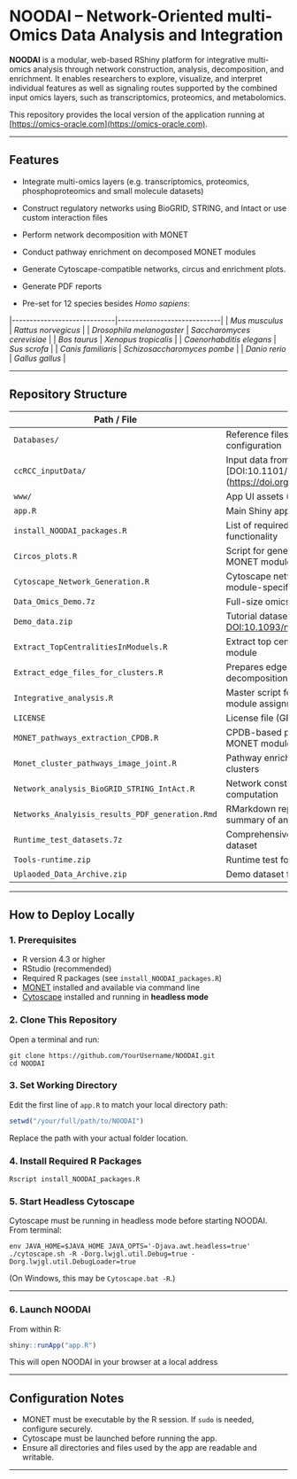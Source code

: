 # NOODAI – Network-Oriented multi-Omics Data Analysis and Integration

**NOODAI** is a modular, web-based RShiny platform for integrative multi-omics analysis through network construction, analysis, decomposition, and enrichment. It enables researchers to explore, visualize, and interpret individual features as well as signaling routes supported by the combined input omics layers, such as transcriptomics, proteomics, and metabolomics.

This repository provides the local version of the application running at [https://omics-oracle.com](https://omics-oracle.com).

---

## Features

- Integrate multi-omics layers (e.g. transcriptomics, proteomics, phosphoproteomics and small molecule datasets)
- Construct regulatory networks using BioGRID, STRING, and Intact or use custom interaction files
- Perform network decomposition with MONET
- Conduct pathway enrichment on decomposed MONET modules
- Generate Cytoscape-compatible networks, circus and enrichment plots.
- Generate PDF reports

- Pre-set for 12 species besides *Homo sapiens*:

|-----------------------------|-----------------------------|
| *Mus musculus*              | *Rattus norvegicus*         |
| *Drosophila melanogaster*   | *Saccharomyces cerevisiae*  |
| *Bos taurus*                | *Xenopus tropicalis*        |
| *Caenorhabditis elegans*    | *Sus scrofa*                |
| *Canis familiaris*          | *Schizosaccharomyces pombe* |
| *Danio rerio*               | *Gallus gallus*             |

---

## Repository Structure


| Path / File                                | Description |
|--------------------------------------------|-------------|
| `Databases/`                                | Reference files and Cytoscape style configuration |
| `ccRCC_inputData/`                          | Input data from the case study: [DOI:10.1101/2025.01.31.635927 (https://doi.org/10.1101/2025.01.31.635927) |
| `www/`                                      | App UI assets (CSS, JavaScript, images) |
| `app.R`                                     | Main Shiny application script |
| `install_NOODAI_packages.R`                       | List of required R packages for the full NOODAI functionality |
| `Circos_plots.R`                            | Script for generating circos plots at the level of MONET modules intersection |
| `Cytoscape_Network_Generation.R`            | Cytoscape network construction from module-specific edges |
| `Data_Omics_Demo.7z`                         | Full-size omics demo data archive |
| `Demo_data.zip`                              | Tutorial dataset from: [DOI:10.1093/narmme/ugaf013](https://doi.org/10.1093/narmme/ugaf013) |
| `Extract_TopCentralitiesInModuels.R`        | Extract top central genes or proteins per module |
| `Extract_edge_files_for_clusters.R`         | Prepares edge lists for per-module network decomposition |
| `Integrative_analysis.R`                    | Master script for cross-omics integration and module assignment |
| `LICENSE`                                   | License file (GPL-3.0) |
| `MONET_pathways_extraction_CPDB.R`          | CPDB-based pathway enrichment script using MONET modules |
| `Monet_cluster_pathways_image_joint.R`      | Pathway enrichment image export for MONET clusters |
| `Network_analysis_BioGRID_STRING_IntAct.R`  | Network construction and centrality metric computation |
| `Networks_Analyisis_results_PDF_generation.Rmd` | RMarkdown report generation for PDF summary of analysis |
| `Runtime_test_datasets.7z`                  | Comprehensive multi-omics runtime test dataset |
| `Tools-runtime.zip`                         | Runtime test for competitor tools |
| `Uplaoded_Data_Archive.zip`                 | Demo dataset for direct website upload |


---

## How to Deploy Locally

### 1. Prerequisites

- R version 4.3 or higher
- RStudio (recommended)
- Required R packages (see `install_NOODAI_packages.R`)
- [MONET](https://github.com/BergmannLab/MONET) installed and available via command line
- [Cytoscape](https://cytoscape.org/) installed and running in **headless mode**

### 2. Clone This Repository

Open a terminal and run:

```
git clone https://github.com/YourUsername/NOODAI.git
cd NOODAI
```

### 3. Set Working Directory

Edit the first line of `app.R` to match your local directory path:

```r
setwd("/your/full/path/to/NOODAI")
```

Replace the path with your actual folder location.

### 4. Install Required R Packages

```
Rscript install_NOODAI_packages.R
```

### 5. Start Headless Cytoscape

Cytoscape must be running in headless mode before starting NOODAI. From terminal:

```
env JAVA_HOME=$JAVA_HOME JAVA_OPTS='-Djava.awt.headless=true' ./cytoscape.sh -R -Dorg.lwjgl.util.Debug=true -Dorg.lwjgl.util.DebugLoader=true

```

(On Windows, this may be `Cytoscape.bat -R`.)

---

### 6. Launch NOODAI

From within R:

```r
shiny::runApp("app.R")
```

This will open NOODAI in your browser at a local address

---

## Configuration Notes

- MONET must be executable by the R session. If `sudo` is needed, configure securely.
- Cytoscape must be launched before running the app.
- Ensure all directories and files used by the app are readable and writable.

---

